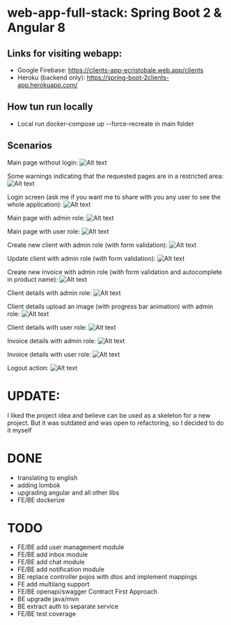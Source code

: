 # web-app-full-stack: Spring Boot 2 & Angular 8
## Links for visiting webapp:
- Google Firebase: https://clients-app-ecristobale.web.app/clients
- Heroku (backend only): https://spring-boot-2clients-app.herokuapp.com/

## How tun run locally
- Local run  docker-compose up --force-recreate in main folder

## Scenarios
Main page without login:
![Alt text](web-app-screenshots/main_page.PNG?raw=true "Main Page")

Some warnings indicating that the requested pages are in a restricted area:
![Alt text](web-app-screenshots/area_restrictions_based_on_roles.PNG?raw=true "Main Page")

Login screen (ask me if you want me to share with you any user to see the whole application):
![Alt text](web-app-screenshots/login_page.PNG?raw=true "Login Page")

Main page with admin role:
![Alt text](web-app-screenshots/admin_main_page.PNG?raw=true "Main Page - Admin")

Main page with user role:
![Alt text](web-app-screenshots/user_main_page.PNG?raw=true "Main Page - User")

Create new client with admin role (with form validation):
![Alt text](web-app-screenshots/create_new_user_form_validation.PNG?raw=true "New Client Page - Admin")

Update client with admin role (with form validation):
![Alt text](web-app-screenshots/update_user_form.PNG?raw=true "Update Client Page - Admin")

Create new invoice with admin role (with form validation and autocomplete in product name):
![Alt text](web-app-screenshots/admin_form_new_invoice_validating_fields_autocomplete_product.PNG?raw=true "New Invoice Page - Admin")

Client details with admin role:
![Alt text](web-app-screenshots/admin_client_details.PNG?raw=true "Client Details Page - Admin")

Client details upload an image (with progress bar animation) with admin role:
![Alt text](web-app-screenshots/admin_client_photo_uploaded_with_progress_bar.PNG?raw=true "Client Details Upload An Image Page - Admin")

Client details with user role:
![Alt text](web-app-screenshots/user_client_details.PNG?raw=true "Client Details Page - User")

Invoice details with admin role:
![Alt text](web-app-screenshots/invoice_detail.PNG?raw=true "Invoice Details Page - Admin")

Invoice details with user role:
![Alt text](web-app-screenshots/user_invoice_detail.PNG?raw=true "Invoice Details Page - Admin")

Logout action:
![Alt text](web-app-screenshots/Logout_action.PNG?raw=true "Logout Page")

# UPDATE:
I liked the project idea and believe can be used as a skeleton for a new project.
But it was outdated and was open to refactoring, so I decided to do it myself
# DONE
- translating to english
- adding lombok
- upgrading angular and all other libs
- FE/BE dockerize
# TODO
- FE/BE add user management module
- FE/BE add inbox module
- FE/BE add chat module
- FE/BE add notification module
- BE replace controller pojos with dtos and implement mappings
- FE add multilang support
- FE/BE openapi/swagger Contract First Approach
- BE upgrade java/mvn
- BE extract auth to separate service
- FE/BE test coverage
